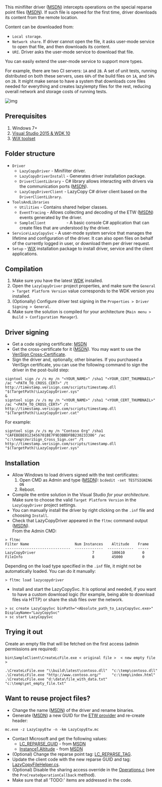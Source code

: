 This minifilter driver ([MSDN](https://msdn.microsoft.com/en-us/library/windows/hardware/ff540402%28v=vs.85%29.aspx?f=255&MSPPError=-2147217396)) intercepts operations on the special reparse point files ([MSDN](https://msdn.microsoft.com/en-us/library/windows/desktop/aa365503(v=vs.85).aspx)). If such file is opened for the first time, driver downloads its content from the remote location.

Content can be downloaded from:
* `Local storage`.
* `Network share`. If driver cannot open the file, it asks user-mode service to open that file, and then downloads its content.
* `URI`. Driver asks the user-mode service to download that file.

You can easily extend the user-mode service to support more types.

For example, there are two CI servers: `1A` and `2B`. A set of unit tests, running distributed on both these servers, uses `60%` of the build files on `1A`, and `50%` on `2B`.
It might make sense to have a system that downloads core files needed for everything and creates lazy/empty files for the rest, reducing overall network and storage costs of running tests.

![img](https://github.com/aleksk/LazyCopy/blob/master/demo.gif)

Prerequisites
-------

1. Windows 7+
2. [Visual Studio 2015 & WDK 10](https://developer.microsoft.com/en-us/windows/hardware/windows-driver-kit)
3. [WiX toolset](https://wix.codeplex.com/releases/view/624906)

Folder structure
-------

- `Driver`
  - `LazyCopyDriver`        - Minifilter driver.
  - `LazyCopyDriverInstall` - Generates driver installation package.
  - `DriverClientLibrary`   - C# library allows interacting with drivers via the communication ports ([MSDN](https://msdn.microsoft.com/en-us/library/windows/hardware/ff541931(v=vs.85).aspx)).
  - `LazyCopyDriverClient`  - LazyCopy C# driver client based on the `DriverClientLibrary`.
- `ToolsAndLibraries`
  - `Utilities`             - Contains shared helper classes.
  - `EventTracing`          - Allows collecting and decoding of the ETW ([MSDN](https://msdn.microsoft.com/en-us/library/windows/desktop/bb968803(v=vs.85).aspx)) events generated by the driver.
  - `SampleClient         ` - A basic console C# application that can create files that are understood by the driver.
- `Service\LazyCopySvc`     - A user-mode system service that manages the lifetime and configuration of the driver. It can also open files on behalf of the currently logged in user, or download them per driver request.
- `Setup`                   - [WiX](http://wixtoolset.org/) installation package to install driver, service and the client applications.

Compilation
-------

1. Make sure you have the latest [WDK](https://developer.microsoft.com/en-us/windows/hardware/windows-driver-kit) installed.
2. Open the `LazyCopyDriver` project properties, and make sure the `General > Target Platform Version` value corresponds to the WDK version you installed.
3. (Optionally) Configure driver test signing in the `Properties > Driver Signing > General`.
4. Make sure the solution is compiled for your architecture (`Main menu > Build > Configuration Manager`).

Driver signing
-------

* Get a code signing certificate: [MSDN](https://msdn.microsoft.com/en-us/library/windows/hardware/hh801887.aspx)
* Get the cross-certificate for it ([MSDN](https://msdn.microsoft.com/en-us/library/windows/hardware/dn170454(v=vs.85).aspx)). You may want to use the [VeriSign Cross-Certificate](http://go.microsoft.com/fwlink/p/?linkid=321787).
* Sign the driver and, optionally, other binaries.
  If you purchased a VeriSign certificate, you can use the following command to sign the driver in the post-build step:
```
signtool sign /v /s my /n "<YOUR_NAME>" /sha1 "<YOUR_CERT_THUMBNAIL>" /ac "<PATH_TO_CROSS_CERT>" /t http://timestamp.verisign.com/scripts/timestamp.dll "$(TargetPath)\LazyCopyDriver.sys"
&
signtool sign /v /s my /n "<YOUR_NAME>" /sha1 "<YOUR_CERT_THUMBNAIL>" /ac "<PATH_TO_CROSS_CERT>" /t http://timestamp.verisign.com/scripts/timestamp.dll "$(TargetPath)\LazyCopyDriver.cat"
```
For example:
```
signtool sign /v /s my /n "Contoso Org" /sha1 "CAFEBEBE0123456701BE7F9D3BBDFBB230233386" /ac "c:\temp\VeriSign_Cross_Sign.cer" /t http://timestamp.verisign.com/scripts/timestamp.dll "$(TargetPath)\LazyCopyDriver.sys"
```

Installation
-------

* Allow Windows to load drivers signed with the test certificates:
   1. Open CMD as Admin and type ([MSDN](https://msdn.microsoft.com/en-us/library/windows/hardware/ff553484(v=vs.85).aspx)): `bcdedit -set TESTSIGNING ON`
   2. Reboot.
* Compile the entire solution in the Visual Studio <i>for your architecture</i>. Make sure to choose the valid `Target Platform Version` in the `LazyCopyDriver` project settings.
* You can manually install the driver by right clicking on the `.inf` file and choosing `Install`.
* Check that LazyCopyDriver appeared in the `fltmc` command output ([MSDN](https://msdn.microsoft.com/en-us/library/windows/hardware/ff548166(v=vs.85).aspx)).
<br/>From the Admin CMD:
```
> fltmc
Filter Name                     Num Instances    Altitude    Frame
------------------------------  -------------  ------------  -----
LazyCopyDriver                          7        180610        0
FileInfo                                8        45000         0
```
Depending on the load type specified in the `.inf` file, it might not be automatically loaded. You can do it manually:
```
> fltmc load lazycopydriver
```
* Install and start the LazyCopySvc. It is optional and needed, if you want to have a custom download logic (for example, being able to download files via HTTP) or share the stub files over the network.
```
> sc create LazyCopySvc binPath="<Absolute_path_to_LazyCopySvc.exe>" DisplayName="LazyCopySvc"
> sc start LazyCopySvc
```

Trying it out
-------

Create an empty file that will be fetched on the first access (admin permissions are required):
```
bin\SampleClient\CreateLcFile.exe < original file >  < new empty file >

.\CreateLcFile.exe "\\build\latest\contoso.dll"  "c:\temp\contoso.dll"
.\CreateLcFile.exe "http://www.contoso.org/"     "c:\temp\index.html"
.\CreateLcFile.exe "d:\data\file_with_data.txt"  "c:\temp\yet_empty_file.txt"
```

Want to reuse project files?
-------

* Change the name ([MSDN](Driver/LazyCopyDriver/LazyCopyDriver.inf)) of the driver and rename binaries.
* Generate ([MSDN](https://msdn.microsoft.com/en-us/library/windows/desktop/aa385638(v=vs.85).aspx)) a new GUID for the [ETW provider](Driver/LazyCopyDriver/LazyCopyEtw.mc) and re-create header:
```
mc.exe -z LazyCopyEtw -n -km LazyCopyEtw.mc
```
* Contact Microsoft and get the following values:
  - [LC_REPARSE_GUID](Driver/LazyCopyDriver/LazyCopyDriver.c) - from [MSDN](https://msdn.microsoft.com/en-us/library/windows/hardware/dn641624(v=vs.85).aspx)
  - [Instance1.Altitude](Driver/LazyCopyDriver/LazyCopyDriver.inf) - from [MSDN](https://msdn.microsoft.com/en-us/library/windows/hardware/dn508284(v=vs.85).aspx)
* (Optional) Change the reparse point tag: [LC_REPARSE_TAG](Driver/LazyCopyDriver/Globals.h).
* Update the client code with the new reparse GUID and tag: [LazyCopyFileHelper.cs](Driver/LazyCopyDriverClient/LazyCopyFileHelper.cs).
* (Optional) Disable the sharing access override in the [Operations.c](Driver/LazyCopyDriver/Operations.c) (see the `PreCreateOperationCallback` method).
* Make sure that all 'TODO:' items are addressed in the code.

